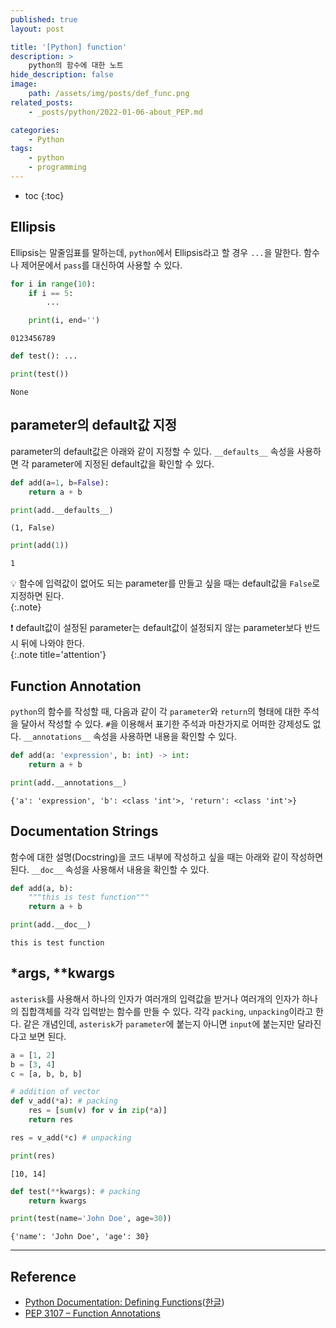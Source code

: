 ```yaml
---
published: true
layout: post

title: '[Python] function'
description: >
    python의 함수에 대한 노트
hide_description: false
image:
    path: /assets/img/posts/def_func.png
related_posts:
    - _posts/python/2022-01-06-about_PEP.md

categories:
    - Python
tags:
    - python
    - programming
---
```

* toc
{:toc}

## Ellipsis

Ellipsis는 말줄임표를 말하는데, `python`에서 Ellipsis라고 할 경우 `...`을 말한다. 함수나 제어문에서 `pass`를 대신하여 사용할 수 있다.  

```python
for i in range(10):
    if i == 5:
        ...

    print(i, end='')
```
```
0123456789
```

```python
def test(): ...

print(test())
```
```
None
```

## parameter의 default값 지정

parameter의 default값은 아래와 같이 지정할 수 있다. `__defaults__` 속성을 사용하면 각 parameter에 지정된 default값을 확인할 수 있다.  

```python
def add(a=1, b=False):
    return a + b

print(add.__defaults__)
```
```
(1, False)
```

```python
print(add(1))
```
```
1
```

💡 함수에 입력값이 없어도 되는 parameter를 만들고 싶을 때는 default값을 `False`로 지정하면 된다.  
{:.note}

❗ default값이 설정된 parameter는 default값이 설정되지 않는 parameter보다 반드시 뒤에 나와야 한다.  
{:.note title='attention'}

## Function Annotation

`python`의 함수를 작성할 때, 다음과 같이 각 `parameter`와 `return`의 형태에 대한 주석을 달아서 작성할 수 있다. `#`을 이용해서 표기한 주석과 마찬가지로 어떠한 강제성도 없다. `__annotations__` 속성을 사용하면 내용을 확인할 수 있다.  

```python
def add(a: 'expression', b: int) -> int:
    return a + b

print(add.__annotations__)
```
```
{'a': 'expression', 'b': <class 'int'>, 'return': <class 'int'>}
```

## Documentation Strings

함수에 대한 설명(Docstring)을 코드 내부에 작성하고 싶을 때는 아래와 같이 작성하면 된다. `__doc__` 속성을 사용해서 내용을 확인할 수 있다.

```python
def add(a, b):
    """this is test function"""
    return a + b

print(add.__doc__)
```
```
this is test function
```

## *args, **kwargs

`asterisk`를 사용해서 하나의 인자가 여러개의 입력값을 받거나 여러개의 인자가 하나의 집합객체를 각각 입력받는 함수를 만들 수 있다. 각각 `packing`, `unpacking`이라고 한다. 같은 개념인데, `asterisk`가 `parameter`에 붙는지 아니면 `input`에 붙는지만 달라진다고 보면 된다.  

```python
a = [1, 2]
b = [3, 4]
c = [a, b, b, b]

# addition of vector
def v_add(*a): # packing
    res = [sum(v) for v in zip(*a)]
    return res

res = v_add(*c) # unpacking

print(res)
```
```
[10, 14]
```

```python
def test(**kwargs): # packing
    return kwargs

print(test(name='John Doe', age=30))
```
```
{'name': 'John Doe', 'age': 30}
```

---
## Reference
- [Python Documentation: Defining Functions](https://docs.python.org/3/tutorial/controlflow.html#defining-functions)([한글](https://docs.python.org/ko/3/tutorial/controlflow.html#defining-functions))
- [PEP 3107 – Function Annotations](https://peps.python.org/pep-3107/)